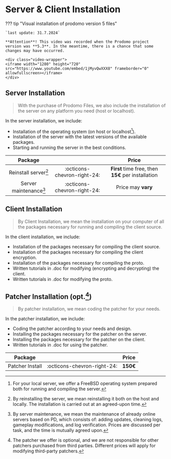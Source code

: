 # Server & Client Installation

??? tip "Visual installation of prodomo version 5 files"

    `last update: 31.7.2024`

    **Attention**! This video was recorded when the Prodomo project version was **5.3**. In the meantime, there is a chance that some changes may have occurred.

    <div class="video-wrapper">
    <iframe width="1280" height="720" src="https://www.youtube.com/embed/1jMyvQwXXX8" frameborder="0" allowfullscreen></iframe>
    </div>

## Server Installation

> With the purchase of Prodomo Files, we also include the installation of the server on any platform you need (host or localhost).

In the server installation, we include:

- Installation of the operating system (on host or localhost[^1]).
- Installation of the server with the latest versions of the available packages.
- Starting and running the server in the best conditions.



<center>

| Package      |                           | Price
| :---------: | :----------------------------------: | :----------------------------------:
| Reinstall server[^2] | :octicons-chevron-right-24: | **First** time free, then **15€** per installation
| Server maintenance[^3] | :octicons-chevron-right-24: | Price may **vary**

</center>

[^1]:
    For your local server, we offer a FreeBSD operating system prepared both for running and compiling the server.

[^2]:
    By reinstalling the server, we mean reinstalling it both on the host and locally. The installation is carried out at an agreed-upon time.

[^3]:
    By server maintenance, we mean the maintenance of already online servers based on PD, which consists of: adding updates, cleaning logs, gameplay modifications, and log verification. Prices are discussed per task, and the time is mutually agreed upon.  

[^4]:
    The patcher we offer is optional, and we are not responsible for other patchers purchased from third parties. Different prices will apply for modifying third-party patchers.  

## Client Installation

> By Client Installation, we mean the installation on your computer of all the packages necessary for running and compiling the client source.

In the client installation, we include:

- Installation of the packages necessary for compiling the client source.
- Installation of the packages necessary for compiling the client encryption.
- Installation of the packages necessary for compiling the proto.
- Written tutorials in .doc for modifying (encrypting and decrypting) the client.
- Written tutorials in .doc for modifying the proto.

## Patcher Installation (opt.[^4])

> By patcher installation, we mean coding the patcher for your needs.

In the patcher installation, we include:

- Coding the patcher according to your needs and design.
- Installing the packages necessary for the patcher on the server.
- Installing the packages necessary for the patcher on the client.
- Written tutorials in .doc for using the patcher.

<center>

| Package      |                           | Price
| :---------: | :----------------------------------: | :----------------------------------:
| Patcher Install | :octicons-chevron-right-24: | **150€**

</center>

